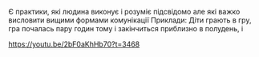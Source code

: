 Є практики, які людина виконує і розуміє підсвідомо але які важко висловити вищими формами комунікації
Приклади:
Діти грають в гру, гра почалась пару годин тому і закінчиться приблизно в полудень, і 

https://youtu.be/2bF0aKhHb70?t=3468